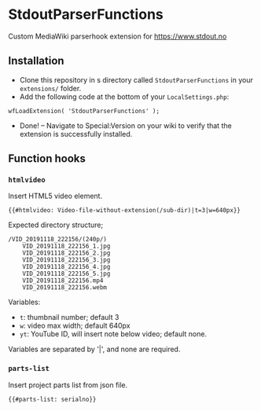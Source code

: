 # StdoutParserFunctions

Custom MediaWiki parserhook extension for https://www.stdout.no

## Installation
* Clone this repository in s directory called `StdoutParserFunctions` in your `extensions/` folder.
* Add the following code at the bottom of your `LocalSettings.php`:
```
wfLoadExtension( 'StdoutParserFunctions' );
```
* Done! – Navigate to Special:Version on your wiki to verify that the extension is successfully installed.

## Function hooks

### `htmlvideo`
Insert HTML5 video element.

```
{{#htmlvideo: Video-file-without-extension(/sub-dir)|t=3|w=640px}}
```

Expected directory structure;
```
/VID_20191118_222156/(240p/)
    VID_20191118_222156_1.jpg
    VID_20191118_222156_2.jpg
    VID_20191118_222156_3.jpg
    VID_20191118_222156_4.jpg
    VID_20191118_222156_5.jpg
    VID_20191118_222156.mp4
    VID_20191118_222156.webm
```

Variables:
* `t`: thumbnail number; default 3
* `w`: video max width; default 640px
* `yt`: YouTube ID, will insert note below video; default none.

Variables are separated by '|', and none are required.

### `parts-list`
Insert project parts list from json file.

```
{{#parts-list: serialno}}
```
